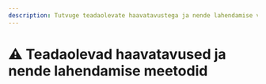 ```yaml
---
description: Tutvuge teadaolevate haavatavustega ja nende lahendamise viisidega.
---
```


# ⚠️ Teadaolevad haavatavused ja nende lahendamise meetodid
